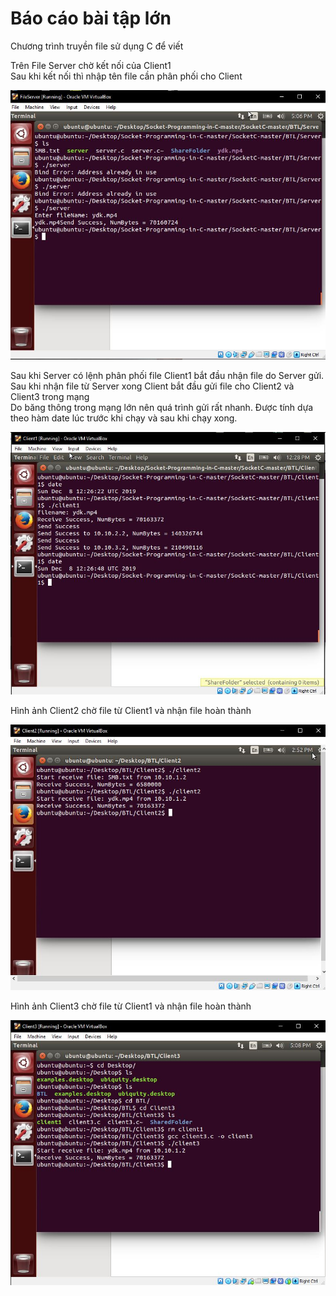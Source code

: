 ﻿<h1>Báo cáo bài tập lớn </h1>
<p>
Chương trình truyền file sử dụng C để viết
</p>
<p>Trên File Server chờ kết nối của Client1<br>
Sau khi kết nối thì nhập tên file cần phân phối cho Client</p>
<img src="Image/FileServer.jpg">
<p>Sau khi Server có lệnh phân phối file Client1 bắt đầu nhận file do Server gửi.
<br/>Sau khi nhận file từ Server xong Client bắt đầu gửi file cho Client2 và Client3 trong mạng
<br/>Do băng thông trong mạng lớn nên quá trình gửi rất nhanh. Được tính dựa theo hàm date lúc trước khi chạy và sau khi chạy xong.</p>
<img src="Image/Client1.jpg">
<p>Hình ảnh Client2 chờ file từ Client1 và nhận file hoàn thành</p> 
<img src="Image/Client2.jpg">
<p>Hình ảnh Client3 chờ file từ Client1 và nhận file hoàn thành</p>
<img src="Image/Client3.jpg">